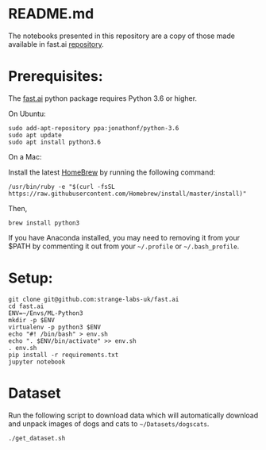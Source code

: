 # README.md

The notebooks presented in this repository are a copy of those made available
in fast.ai [repository](https://github.com/fastai/fastai/tree/master/courses).

# Prerequisites:

The [fast.ai](https://fast.ai) python package requires Python 3.6 or higher.

On Ubuntu:

```
sudo add-apt-repository ppa:jonathonf/python-3.6
sudo apt update
sudo apt install python3.6
```

On a Mac:

Install the latest [HomeBrew](https://brew.sh) by running the following command:

```
/usr/bin/ruby -e "$(curl -fsSL https://raw.githubusercontent.com/Homebrew/install/master/install)"
```

Then,
```
brew install python3
```

If you have Anaconda installed, you may need to removing it from your $PATH by
commenting it out from your `~/.profile` or `~/.bash_profile`.

# Setup:

```
git clone git@github.com:strange-labs-uk/fast.ai
cd fast.ai
ENV=~/Envs/ML-Python3
mkdir -p $ENV
virtualenv -p python3 $ENV
echo "#! /bin/bash" > env.sh
echo ". $ENV/bin/activate" >> env.sh
. env.sh
pip install -r requirements.txt
jupyter notebook
```

# Dataset

Run the following script to download data which will automatically download and
unpack images of dogs and cats to `~/Datasets/dogscats`.

```
./get_dataset.sh
```
